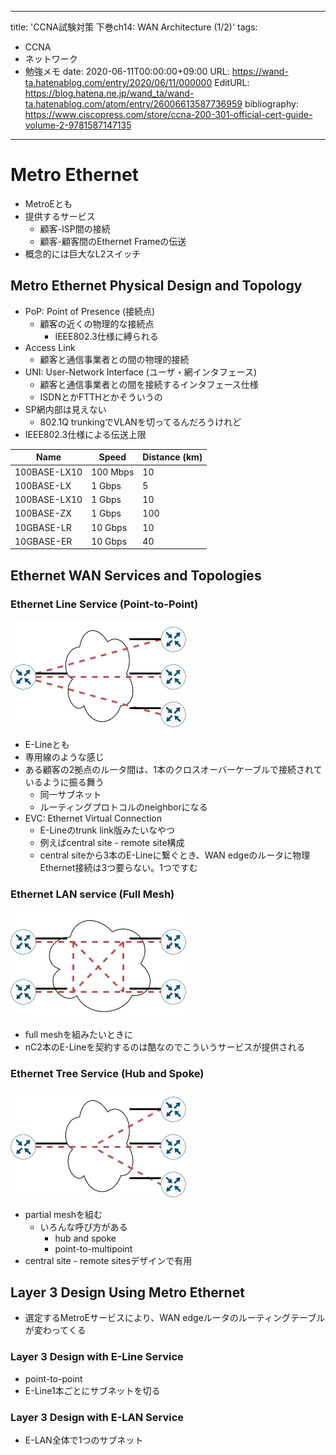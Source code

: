 ---
title: 'CCNA試験対策 下巻ch14: WAN Architecture (1/2)'
tags:
- CCNA
- ネットワーク
- 勉強メモ
date: 2020-06-11T00:00:00+09:00
URL: https://wand-ta.hatenablog.com/entry/2020/06/11/000000
EditURL: https://blog.hatena.ne.jp/wand_ta/wand-ta.hatenablog.com/atom/entry/26006613587736959
bibliography: https://www.ciscopress.com/store/ccna-200-301-official-cert-guide-volume-2-9781587147135
-------------------------------------

# Metro Ethernet #

- MetroEとも
- 提供するサービス
  - 顧客-ISP間の接続
  - 顧客-顧客間のEthernet Frameの伝送
- 概念的には巨大なL2スイッチ

## Metro Ethernet Physical Design and Topology ##

- PoP: Point of Presence (接続点)
  - 顧客の近くの物理的な接続点
    - IEEE802.3仕様に縛られる
- Access Link
  - 顧客と通信事業者との間の物理的接続
- UNI: User-Network Interface (ユーザ・網インタフェース)
  - 顧客と通信事業者との間を接続するインタフェース仕様
  - ISDNとかFTTHとかそういうの
- SP網内部は見えない
  - 802.1Q trunkingでVLANを切ってるんだろうけれど
- IEEE802.3仕様による伝送上限

| Name         | Speed    | Distance (km) |
|--------------|----------|---------------|
| 100BASE-LX10 | 100 Mbps | 10            |
| 100BASE-LX   | 1 Gbps   | 5             |
| 100BASE-LX10 | 1 Gbps   | 10            |
| 100BASE-ZX   | 1 Gbps   | 100           |
| 10GBASE-LR   | 10 Gbps  | 10            |
| 10GBASE-ER   | 10 Gbps  | 40            |


## Ethernet WAN Services and Topologies ##

### Ethernet Line Service (Point-to-Point) ###

![20200621004058](../../../imgs/20200621004058.png)

- E-Lineとも
- 専用線のような感じ
- ある顧客の2拠点のルータ間は、1本のクロスオーバーケーブルで接続されているように振る舞う
  - 同一サブネット
  - ルーティングプロトコルのneighborになる
- EVC: Ethernet Virtual Connection
  - E-Lineのtrunk link版みたいなやつ
  - 例えばcentral site - remote site構成
  - central siteから3本のE-Lineに繋ぐとき、WAN edgeのルータに物理Ethernet接続は3つ要らない。1つですむ




### Ethernet LAN service (Full Mesh) ###

![20200621004120](../../../imgs/20200621004120.png)

- full meshを組みたいときに
- nC2本のE-Lineを契約するのは酷なのでこういうサービスが提供される


### Ethernet Tree Service (Hub and Spoke) ###

![20200621004137](../../../imgs/20200621004137.png)

- partial meshを組む
  - いろんな呼び方がある
    - hub and spoke
    - point-to-multipoint
- central site - remote sitesデザインで有用


## Layer 3 Design Using Metro Ethernet ##

- 選定するMetroEサービスにより、WAN edgeルータのルーティングテーブルが変わってくる

### Layer 3 Design with E-Line Service ###

- point-to-point
- E-Line1本ごとにサブネットを切る

### Layer 3 Design with E-LAN Service ###

- E-LAN全体で1つのサブネット
